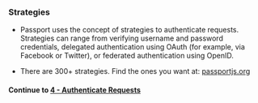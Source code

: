 ### Strategies
* Passport uses the concept of strategies to authenticate requests. Strategies can range from verifying username and password credentials, delegated authentication using OAuth (for example, via Facebook or Twitter), or federated authentication using OpenID.
  
* There are 300+ strategies. Find the ones you want at: [passportjs.org][pass]
  
  
#### Continue to [4 - Authenticate Requests](4_auth.md)


[pass]:http://passportjs.org/